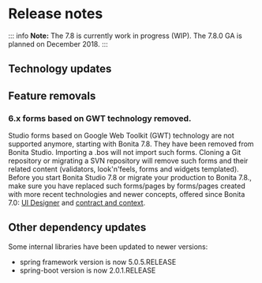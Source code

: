# Release notes

::: info
**Note:** The 7.8 is currently work in progress (WIP). The 7.8.0 GA is planned on December 2018.
:::


<a id="technology-updates"/>

## Technology updates

<a id="feature-removals"/>

## Feature removals

<a id="6.x-form"/>

### 6.x forms based on GWT technology removed.
Studio forms based on Google Web Toolkit (GWT) technology are not supported anymore, starting with Bonita 7.8. They have been removed from Bonita Studio. Importing a .bos will not import such forms.
Cloning a Git repository or migrating a SVN repository will remove such forms and their related content (validators, look'n'feels, forms and widgets templated).  
Before you start Bonita Studio 7.8 or migrate your production to Bonita 7.8., make sure you have replaced such forms/pages by forms/pages created with more recent technologies and newer concepts, offered since Bonita 7.0: [UI Designer](ui-designer-overview.md) and [contract and context](contracts-and-contexts.md).


## Other dependency updates
Some internal libraries have been updated to newer versions:
* spring framework version is now 5.0.5.RELEASE
* spring-boot version is now 2.0.1.RELEASE

